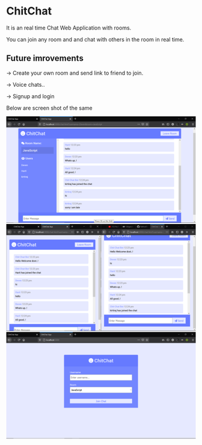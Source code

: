 # ChitChat
It is an real time Chat Web Application with rooms.

You can join any room and and chat with others in the room in real time.

## Future imrovements

-> Create your own room and send link to friend to join.

-> Voice chats..

-> Signup and login



Below are screen shot of the same

![image](https://github.com/RathodDeven/ChitChat/blob/main/img/Screenshot%20(158).png?raw=true)
![image](https://github.com/RathodDeven/ChitChat/blob/main/img/Screenshot%20(159).png?raw=true)
![image](https://github.com/RathodDeven/ChitChat/blob/main/img/Screenshot%20(160).png?raw=true)
